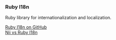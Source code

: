 ### Ruby I18n

Ruby library for internationalization and localization.

<i class="fab fa-github"></i> [Ruby I18n on GitHub](https://github.com/ruby-i18n/i18n)<br>
<i class="fas fa-weight"></i> [Nii vs Ruby I18n](/compare/rails)
